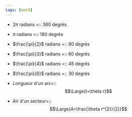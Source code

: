 ```yaml
---
tags: [math] 
---
```


- $2\pi$ radians =:: 360 degrés
<!--SR:!2023-10-09,36,290-->
- $\pi$ radians =:: 180 degrés
<!--SR:!2023-10-05,32,290-->
- $\frac{\pi}{2}$ radians =:: 90 degrés
<!--SR:!2023-10-17,14,270-->
- $\frac{\pi}{3}$ radians =:: 60 degrés
<!--SR:!2023-11-20,55,270-->
- $\frac{\pi}{4}$ radians =:: 45 degrés
<!--SR:!2023-10-14,15,250-->
- $\frac{\pi}{6}$ radians =:: 30 degrés
<!--SR:!2023-10-08,35,290-->

- Longueur d'un arc=::$$\Large{l=\theta r}$$
<!--SR:!2023-10-07,34,290-->
- Air d'un secteur=::$$\Large{A=\frac{\theta r^{2}}{2}}$$
<!--SR:!2023-11-01,28,270-->